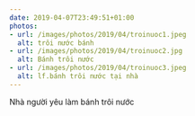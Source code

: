 ```yaml
---
date: 2019-04-07T23:49:51+01:00
photos:
- url: /images/photos/2019/04/troinuoc1.jpeg
  alt: trôi nước bánh
- url: /images/photos/2019/04/troinuoc2.jpg
  alt: Bánh trôi nước
- url: /images/photos/2019/04/troinuoc3.jpeg
  alt: lf.bánh trôi nước tại nhà
---
```

Nhà người yêu làm bánh trôi nước
